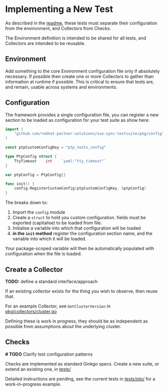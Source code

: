 # Implementing a New Test

As described in the [readme](../README.md), these tests must separate their configuration from the environment, and Collectors from Checks.

The Environment definition is intended to be shared for all tests, and Collectors are intended to be reusable.

## Environment

Add something to the core Environment configuration file only if absolutely necessary. If possible then create one or more Collectors to gather than information at runtime if possible. This is critical to ensure that tests are, and remain, usable across systems and environments.

## Configuration

The framework provides a single configuration file, you can register a new section to be loaded as configuration for your test suite as show here:

```go
import (
	"github.com/redhat-partner-solutions/vse-sync-testsuite/pkg/config"
)

const ptpCustomConfigKey = "ptp_tests_config"

type PtpConfig struct {
	TtyTimeout    int    `yaml:"tty_timeout"`
}

var ptpConfig = PtpConfig{}

func init() {
	config.RegisterCustomConfig(ptpCustomConfigKey, &ptpConfig)
}
```

The breaks down to:
1. Import the `config` module
1. Create a `struct` to hold you custom configuration. fields must be exported (capitalise) to be loaded from file.
1. Initialise a variable into which that configuration will be loaded
1. **in the `init` method** register the configuration section name, and the variable into which it will be loaded.

Your package-scoped variable will then be automatically populated with configuration when the file is loaded.


## Create a Collector

**TODO:** define a standard interface/approach

If an existing collector exists for the thing you wish to observe, then reuse that.

For an example Collector, see `GetClusterVersion` in [pkg/collectors/cluster.go](../pkg/collectors/cluster.go)

Defining these is work in progress, they should be as independent as possible from assumptions about the underlying cluster.


## Checks

**# TODO** Clarify test configuration patterns

Checks are implemented as standard Ginkgo specs. Create a new suite, or extend an existing one, in [tests/](../tests)

Detailed instructions are pending, see the current tests in [tests/ptp/](../tests/ptp/tgm.go) for a work-in-progress example.
